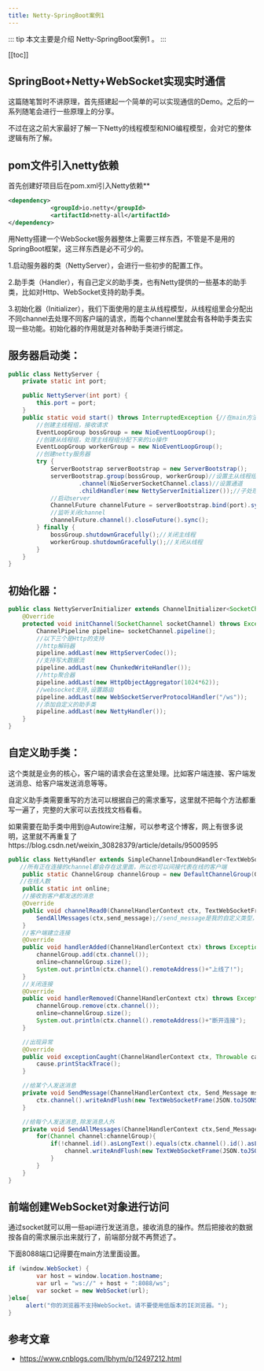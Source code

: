 ```yaml
---
title: Netty-SpringBoot案例1
---
```


::: tip
本文主要是介绍 Netty-SpringBoot案例1 。
:::

[[toc]]

## SpringBoot+Netty+WebSocket实现实时通信

这篇随笔暂时不讲原理，首先搭建起一个简单的可以实现通信的Demo。之后的一系列随笔会进行一些原理上的分享。

不过在这之前大家最好了解一下Netty的线程模型和NIO编程模型，会对它的整体逻辑有所了解。

## pom文件引入netty依赖
首先创建好项目后在pom.xml引入Netty依赖**

``` xml
<dependency>
            <groupId>io.netty</groupId>
            <artifactId>netty-all</artifactId>
</dependency>
```

 

用Netty搭建一个WebSocket服务器整体上需要三样东西，不管是不是用的SpringBoot框架，这三样东西是必不可少的。

1.启动服务器的类（NettyServer），会进行一些初步的配置工作。

2.助手类（Handler），有自己定义的助手类，也有Netty提供的一些基本的助手类，比如对Http、WebSocket支持的助手类。

3.初始化器（Initializer），我们下面使用的是主从线程模型，从线程组里会分配出不同channel去处理不同客户端的请求，而每个channel里就会有各种助手类去实现一些功能。初始化器的作用就是对各种助手类进行绑定。

 

## 服务器启动类：

 



``` java
public class NettyServer {
    private static int port;

    public NettyServer(int port) {
        this.port = port;
    }
    public static void start() throws InterruptedException {//在main方法里调用这个方法，并用构造函数设置端口号
        //创建主线程组，接收请求
        EventLoopGroup bossGroup = new NioEventLoopGroup();
        //创建从线程组，处理主线程组分配下来的io操作
        EventLoopGroup workerGroup = new NioEventLoopGroup();
        //创建netty服务器
        try {
            ServerBootstrap serverBootstrap = new ServerBootstrap();
            serverBootstrap.group(bossGroup, workerGroup)//设置主从线程组
                    .channel(NioServerSocketChannel.class)//设置通道
                    .childHandler(new NettyServerInitializer());//子处理器，用于处理workerGroup中的操作
            //启动server
            ChannelFuture channelFuture = serverBootstrap.bind(port).sync();
            //监听关闭channel
            channelFuture.channel().closeFuture().sync();
        } finally {
            bossGroup.shutdownGracefully();//关闭主线程
            workerGroup.shutdownGracefully();//关闭从线程
        }
    }
}
```



 

 

## 初始化器：

 



``` java
public class NettyServerInitializer extends ChannelInitializer<SocketChannel> {
    @Override
    protected void initChannel(SocketChannel socketChannel) throws Exception {
        ChannelPipeline pipeline= socketChannel.pipeline();
        //以下三个是Http的支持
        //http解码器
        pipeline.addLast(new HttpServerCodec());
        //支持写大数据流
        pipeline.addLast(new ChunkedWriteHandler());
        //http聚合器
        pipeline.addLast(new HttpObjectAggregator(1024*62));
        //websocket支持,设置路由
        pipeline.addLast(new WebSocketServerProtocolHandler("/ws"));
        //添加自定义的助手类
        pipeline.addLast(new NettyHandler());
    }
}
```



 

 

## 自定义助手类：

这个类就是业务的核心，客户端的请求会在这里处理。比如客户端连接、客户端发送消息、给客户端发送消息等等。

自定义助手类需要重写的方法可以根据自己的需求重写，这里就不把每个方法都重写一遍了，完整的大家可以去找找文档看看。

如果需要在助手类中用到@Autowire注解，可以参考这个博客，网上有很多说明，这里就不再重复了https://blog.csdn.net/weixin_30828379/article/details/95009595

 



``` java
public class NettyHandler extends SimpleChannelInboundHandler<TextWebSocketFrame> {//TextWebSocketFrame是netty用于处理websocket发来的文本对象
　　//所有正在连接的channel都会存在这里面，所以也可以间接代表在线的客户端
    public static ChannelGroup channelGroup = new DefaultChannelGroup(GlobalEventExecutor.INSTANCE);
　　//在线人数
    public static int online;
    //接收到客户都发送的消息
    @Override
    public void channelRead0(ChannelHandlerContext ctx, TextWebSocketFrame msg) throws Exception {
        SendAllMessages(ctx,send_message);//send_message是我的自定义类型，前后端分离往往需要统一数据格式，可以先把对象转成json字符串再发送给客户端
    }
    //客户端建立连接
    @Override
    public void handlerAdded(ChannelHandlerContext ctx) throws Exception {
        channelGroup.add(ctx.channel());
        online=channelGroup.size();
        System.out.println(ctx.channel().remoteAddress()+"上线了!");
    }
    //关闭连接
    @Override
    public void handlerRemoved(ChannelHandlerContext ctx) throws Exception {
        channelGroup.remove(ctx.channel());
        online=channelGroup.size();
        System.out.println(ctx.channel().remoteAddress()+"断开连接");
    }

    //出现异常
    @Override
    public void exceptionCaught(ChannelHandlerContext ctx, Throwable cause) throws Exception {
        cause.printStackTrace();
    }

    //给某个人发送消息
    private void SendMessage(ChannelHandlerContext ctx, Send_Message msg) {
        ctx.channel().writeAndFlush(new TextWebSocketFrame(JSON.toJSONString(msg)));
    }

    //给每个人发送消息,除发消息人外
    private void SendAllMessages(ChannelHandlerContext ctx,Send_Message msg) {
        for(Channel channel:channelGroup){
            if(!channel.id().asLongText().equals(ctx.channel().id().asLongText())){
                channel.writeAndFlush(new TextWebSocketFrame(JSON.toJSONString(msg)));
            }
        }
    }
}
```



 

 

 

 
## 前端创建WebSocket对象进行访问

通过socket就可以用一些api进行发送消息，接收消息的操作。然后把接收的数据按各自的需求展示出来就行了，前端部分就不再赘述了。

下面8088端口记得要在main方法里面设置。

 



``` java
if (window.WebSocket) {
        var host = window.location.hostname;
        var url = "ws://" + host + ":8088/ws";
        var socket = new WebSocket(url);
}else{
     alert("你的浏览器不支持WebSocket。请不要使用低版本的IE浏览器。");   
}
```



## 参考文章
* https://www.cnblogs.com/lbhym/p/12497212.html